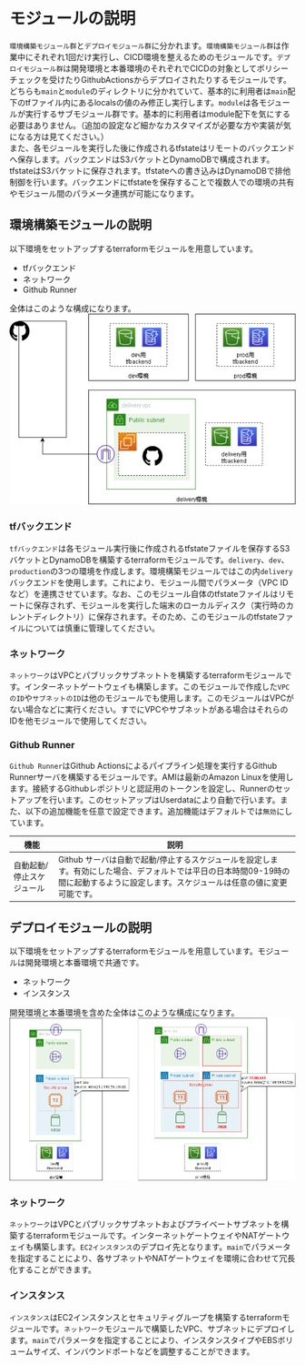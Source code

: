 
# モジュールの説明
`環境構築モジュール群`と`デプロイモジュール群`に分かれます。`環境構築モジュール群`は作業中にそれぞれ1回だけ実行し、CICD環境を整えるためのモジュールです。`デプロイモジュール群`は開発環境と本番環境のそれぞれでCICDの対象としてポリシーチェックを受けたりGithubActionsからデプロイされたりするモジュールです。  
どちらも`main`と`module`のディレクトリに分かれていて、基本的に利用者は`main`配下のtfファイル内にあるlocalsの値のみ修正し実行します。`module`は各モジュールが実行するサブモジュール群です。基本的に利用者はmodule配下を気にする必要はありません。（追加の設定など細かなカスタマイズが必要な方や実装が気になる方は見てください。）  
また、各モジュールを実行した後に作成されるtfstateはリモートのバックエンドへ保存します。バックエンドはS3バケットとDynamoDBで構成されます。tfstateはS3バケットに保存されます。tfstateへの書き込みはDynamoDBで排他制御を行います。バックエンドにtfstateを保存することで複数人での環境の共有やモジュール間のパラメータ連携が可能になります。  

## 環境構築モジュールの説明

以下環境をセットアップするterraformモジュールを用意しています。

- tfバックエンド
- ネットワーク
- Github Runner

全体はこのような構成になります。  
![全体図](../images/use-runner.png)  

### tfバックエンド

`tfバックエンド`は各モジュール実行後に作成されるtfstateファイルを保存するS3バケットとDynamoDBを構築するterraformモジュールです。`delivery`、`dev`、`production`の3つの環境を作成します。環境構築モジュールではこの内`delivery`バックエンドを使用します。これにより、モジュール間でパラメータ（VPC IDなど）を連携させています。なお、このモジュール自体のtfstateファイルはリモートに保存されず、モジュールを実行した端末のローカルディスク（実行時のカレントディレクトリ）に保存されます。そのため、このモジュールのtfstateファイルについては慎重に管理してください。

### ネットワーク

`ネットワーク`はVPCとパブリックサブネットトを構築するterraformモジュールです。インターネットゲートウェイも構築します。このモジュールで作成した`VPCのID`や`サブネットのID`は他のモジュールでも使用します。このモジュールはVPCがない場合などに実行ください。すでにVPCやサブネットがある場合はそれらのIDを他モジュールで使用してください。

### Github Runner

`Github Runner`はGithub Actionsによるパイプライン処理を実行するGithub Runnerサーバを構築するモジュールです。AMIは最新のAmazon Linuxを使用します。接続するGithubレポジトリと認証用のトークンを設定し、Runnerのセットアップを行います。このセットアップはUserdataにより自動で行います。また、以下の追加機能を任意で設定できます。追加機能はデフォルトでは`無効`にしています。

|機能|説明|
|-|-|
|自動起動/停止スケジュール|Github サーバは自動で起動/停止するスケジュールを設定します。有効にした場合、デフォルトでは平日の日本時間09-19時の間に起動するように設定します。スケジュールは任意の値に変更可能です。|


## デプロイモジュールの説明

以下環境をセットアップするterraformモジュールを用意しています。モジュールは開発環境と本番環境で共通です。

- ネットワーク
- インスタンス

開発環境と本番環境を含めた全体はこのような構成になります。  
![全体図](./../images/use-production.png)

### ネットワーク

`ネットワーク`はVPCとパブリックサブネットおよびプライベートサブネットを構築するterraformモジュールです。インターネットゲートウェイやNATゲートウェイも構築します。`EC2インスタンス`のデプロイ先となります。`main`でパラメータを指定することにより、各サブネットやNATゲートウェイを環境に合わせて冗長化することができます。

### インスタンス

`インスタンス`はEC2インスタンスとセキュリティグループを構築するterraformモジュールです。`ネットワーク`モジュールで構築したVPC、サブネットにデプロイします。`main`でパラメータを指定することにより、インスタンスタイプやEBSボリュームサイズ、インバウンドポートなどを調整することができます。
